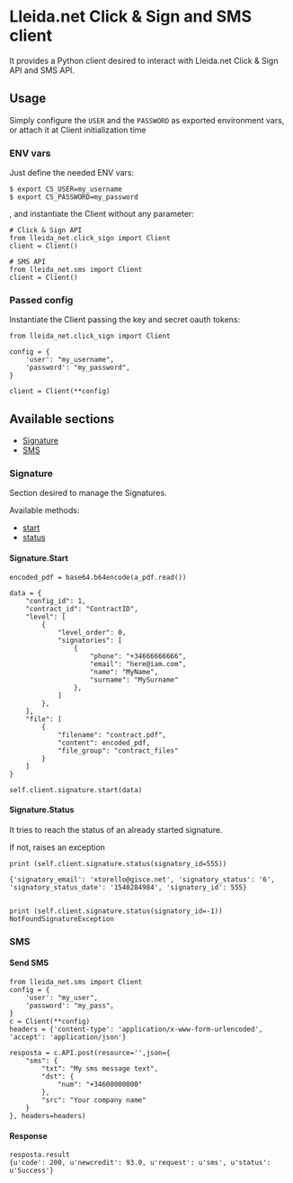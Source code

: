 # Lleida.net Click & Sign and SMS client

It provides a Python client desired to interact with Lleida.net Click & Sign API and SMS API.

## Usage

Simply configure the `USER` and the `PASSWORD` as exported environment vars, or attach it at Client initialization time

### ENV vars

Just define the needed ENV vars:
```
$ export CS_USER=my_username
$ export CS_PASSWORD=my_password

```

, and instantiate the Client without any parameter:

```
# Click & Sign API
from lleida_net.click_sign import Client
client = Client()

# SMS API
from lleida_net.sms import Client
client = Client()
```

### Passed config

Instantiate the Client passing the key and secret oauth tokens:
```
from lleida_net.click_sign import Client

config = {
    'user': "my_username",
    'password': "my_password",
}

client = Client(**config)
```

## Available sections

- [Signature](#signature)
- [SMS](#sms)

### Signature

Section desired to manage the Signatures.

Available methods:

- [start](#signaturestart)
- [status](#signaturestatus)

#### Signature.Start

```
encoded_pdf = base64.b64encode(a_pdf.read())

data = {
    "config_id": 1,
    "contract_id": "ContractID",
    "level": [
        {
            "level_order": 0,
            "signatories": [
                {
                    "phone": "+34666666666",
                    "email": "here@iam.com",
                    "name": "MyName",
                    "surname": "MySurname"
                },
            ]
        },
    ],
    "file": [
        {
            "filename": "contract.pdf",
            "content": encoded_pdf,
            "file_group": "contract_files"
        }
    ]
}

self.client.signature.start(data)
```


#### Signature.Status

It tries to reach the status of an already started signature.

If not, raises an exception

```
print (self.client.signature.status(signatory_id=555))

{'signatory_email': 'xtorello@gisce.net', 'signatory_status': '6', 'signatory_status_date': '1540284984', 'signatory_id': 555}


print (self.client.signature.status(signatory_id=-1))
NotFoundSignatureException
```

### SMS

#### Send SMS

```
from lleida_net.sms import Client                                                            
config = {                                                                                   
    'user': "my_user",                                                                
    'password': "my_pass",                                                                
}                                                                                            
c = Client(**config)                                                                         
headers = {'content-type': 'application/x-www-form-urlencoded', 'accept': 'application/json'}
                                                                                             
resposta = c.API.post(resource='',json={                                                     
    "sms": {                                                                                 
        "txt": "My sms message text",                                                                  
        "dst": {                                                                             
            "num": "+34600000000"                                                            
        },                                                                                   
        "src": "Your company name"                                                                 
    }                                                                                        
}, headers=headers)                                                                          
```

#### Response

```
resposta.result                                                                              
{u'code': 200, u'newcredit': 93.0, u'request': u'sms', u'status': u'Success'}                
```
